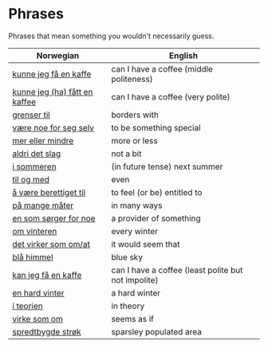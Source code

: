 # Phrases

Phrases that mean something you wouldn't necessarily guess.

| Norwegian | English |
| --- | --- |
| [kunne jeg få en kaffe](https://www.ordnett.no/search?language=no&phrase=kunne%20jeg%20få%20en%20kaffe) | can I have a coffee (middle politeness) |
| [kunne jeg (ha) fått en kaffee](https://www.ordnett.no/search?language=no&phrase=kunne%20jeg%20(ha)%20fått%20en%20kaffee) | can I have a coffee (very polite) |
| [grenser til](https://www.ordnett.no/search?language=no&phrase=grenser%20til) | borders with |
| [være noe for seg selv](https://www.ordnett.no/search?language=no&phrase=være%20noe%20for%20seg%20selv) | to be something special |
| [mer eller mindre](https://www.ordnett.no/search?language=no&phrase=mer%20eller%20mindre) | more or less |
| [aldri det slag](https://www.ordnett.no/search?language=no&phrase=aldri%20det%20slag) | not a bit |
| [i sommeren](https://www.ordnett.no/search?language=no&phrase=i%20sommeren) | (in future tense) next summer |
| [til og med](https://www.ordnett.no/search?language=no&phrase=til%20og%20med) | even |
| [å være berettiget til](https://www.ordnett.no/search?language=no&phrase=å%20være%20berettiget%20til) | to feel (or be) entitled to |
| [på mange måter](https://www.ordnett.no/search?language=no&phrase=på%20mange%20måter) | in many ways |
| [en som sørger for noe](https://www.ordnett.no/search?language=no&phrase=en%20som%20sørger%20for%20noe) | a provider of something |
| [om vinteren](https://www.ordnett.no/search?language=no&phrase=om%20vinteren) | every winter |
| [det virker som om/at](https://www.ordnett.no/search?language=no&phrase=det%20virker%20som%20om/at) | it would seem that |
| [blå himmel](https://www.ordnett.no/search?language=no&phrase=blå%20himmel) | blue sky |
| [kan jeg få en kaffe](https://www.ordnett.no/search?language=no&phrase=kan%20jeg%20få%20en%20kaffe) | can I have a coffee (least polite but not impolite) |
| [en hard vinter](https://www.ordnett.no/search?language=no&phrase=en%20hard%20vinter) | a hard winter |
| [i teorien](https://www.ordnett.no/search?language=no&phrase=i%20teorien) | in theory |
| [virke som om](https://www.ordnett.no/search?language=no&phrase=virke%20som%20om) | seems as if |
| [spredtbygde strøk](https://www.ordnett.no/search?language=no&phrase=spredtbygde%20strøk) | sparsley populated area |


